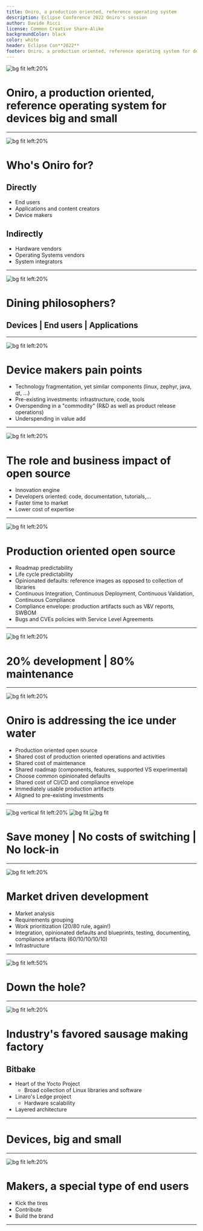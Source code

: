 ```yaml
---
title: Oniro, a production oriented, reference operating system
description: Eclipse Conference 2022 Oniro's session
author: Davide Ricci
license: Common Creative Share-Alike
backgroundColor: black
color: white
header: Eclipse Con**2022**
footer: Oniro, a production oriented, reference operating system for devices big and small
---
```

<!-- Title Slide  -->
![bg fit left:20%](https://www.eclipsecon.org/sites/all/themes/solstice/_themes/solstice_eclipsecon_2022/logo.svg)

# Oniro, a production oriented, reference operating system for devices big and small

---
<!-- paginate: true -->

<!-- Slide 1 -->
![bg fit left:20%](https://images.pexels.com/photos/6407460/pexels-photo-6407460.jpeg?auto=compress&cs=tinysrgb&w=1260&h=750&dpr=1)

# Who's Oniro for?

## Directly

  * End users
  * Applications and content creators
  * Device makers

## Indirectly

  * Hardware vendors
  * Operating Systems vendors
  * System integrators

---

<!-- Slide 2 -->
![bg fit left:20%](https://images.pexels.com/photos/3379322/pexels-photo-3379322.jpeg)

# Dining philosophers?

## Devices | End users | Applications 

---

<!-- Slide 3 -->
![bg fit left:20%](https://images.pexels.com/photos/3752834/pexels-photo-3752834.jpeg?auto=compress&cs=tinysrgb&w=1260&h=750&dpr=1)
# Device makers pain points

  * Technology fragmentation, yet similar components (linux, zephyr, java, qt, ...)
  * Pre-existing investments: infrastructure, code, tools
  * Overspending in a "commodity" (R&D as well as product release operations)
  * Underspending in value add 

---

<!-- Slide 4 -->
![bg fit left:20%](https://images.pexels.com/photos/3243027/pexels-photo-3243027.jpeg?auto=compress&cs=tinysrgb&w=1260&h=750&dpr=1)
# The role and business impact of open source

  * Innovation engine
  * Developers oriented: code, documentation, tutorials,...
  * Faster time to market
  * Lower cost of expertise

---

<!-- Slide 5 -->
![bg fit left:20%](https://images.pexels.com/photos/4483608/pexels-photo-4483608.jpeg?cs=srgb&dl=pexels-tiger-lily-4483608.jpg&fm=jpg)
# Production oriented open source

  * Roadmap predictability
  * Life cycle predictability
  * Opinionated defaults: reference images as opposed to collection of libraries
  * Continuous Integration, Continuous Deployment, Continuous Validation, Continuous Compliance
  * Compliance envelope: production artifacts such as V&V reports, SWBOM
  * Bugs and CVEs policies with Service Level Agreements

---

<!-- Slide 6 -->
![bg fit left:20%](https://images.pexels.com/photos/128867/coins-currency-investment-insurance-128867.jpeg?auto=compress&cs=tinysrgb&w=1260&h=750&dpr=1)
# 20% development | 80% maintenance

---

<!-- Slide 7 -->
![bg fit left:20%](https://images.pexels.com/photos/2869570/pexels-photo-2869570.jpeg?auto=compress&cs=tinysrgb&w=1260&h=750&dpr=1)
# Oniro is addressing the ice under water 

  * Production oriented open source
  * Shared cost of production oriented operations and activities
  * Shared cost of maintenance
  * Shared roadmap (components, features, supported VS experimental)
  * Choose common opinionated defaults 
  * Shared cost of CI/CD and compliance envelope
  * Immediately usable production artifacts
  * Aligned to pre-existing investments

---

<!-- Slide 8 -->
![bg vertical fit left:20%](https://images.pexels.com/photos/756484/pexels-photo-756484.jpeg?auto=compress&cs=tinysrgb&w=1260&h=750&dpr=1)
![bg fit](https://images.pexels.com/photos/8727517/pexels-photo-8727517.jpeg?auto=compress&cs=tinysrgb&w=1260&h=750&dpr=1)
![bg fit](https://images.pexels.com/photos/8727509/pexels-photo-8727509.jpeg?auto=compress&cs=tinysrgb&w=1260&h=750&dpr=1)
# Save money | No costs of switching | No lock-in

---

<!-- Slide 9 -->
![bg fit left:20%](https://images.pexels.com/photos/669610/pexels-photo-669610.jpeg?auto=compress&cs=tinysrgb&w=1260&h=750&dpr=1)
# Market driven development

  * Market analysis 
  * Requirements grouping 
  * Work prioritization (20/80 rule, again!)
  * Integration, opinionated defaults and blueprints, testing, documenting, compliance artifacts (60/10/10/10/10)
  * Infrastructure

---

<!-- Slide 10 -->
![bg fit left:50%](https://images.pexels.com/photos/908713/pexels-photo-908713.jpeg?auto=compress&cs=tinysrgb&w=1260&h=750&dpr=1)
# Down the hole?

---

<!-- Slide 11 -->
![bg fit left:20%](https://images.pexels.com/photos/2901854/pexels-photo-2901854.jpeg?auto=compress&cs=tinysrgb&w=1260&h=750&dpr=1)
# Industry's favored sausage making factory 

## Bitbake

  * Heart of the Yocto Project
    * Broad collection of Linux libraries and software
  * Linaro's Ledge project
    * Hardware scalability
  * Layered architecture

---
# Devices, big and small

---

![bg fit left:20%](https://images.pexels.com/photos/7286017/pexels-photo-7286017.jpeg?auto=compress&cs=tinysrgb&w=1260&h=750&dpr=1)

# Makers, a special type of end users 

  * Kick the tires
  * Contribute
  * Build the brand

---

